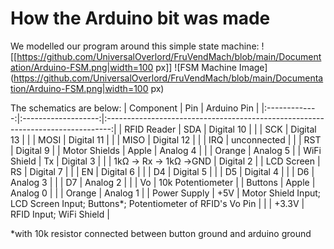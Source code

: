 # How the Arduino bit was made

We modelled our program around this simple state machine:
![[https://github.com/UniversalOverlord/FruVendMach/blob/main/Documentation/Arduino-FSM.png|width=100 px]]
![FSM Machine Image](https://github.com/UniversalOverlord/FruVendMach/blob/main/Documentation/Arduino-FSM.png|width=100 px)

The schematics are below:
|   Component   |         Pin         |                                   Arduino Pin                                   |
|:-------------:|:-------------------:|:-------------------------------------------------------------------------------:|
|  RFID Reader  |         SDA         |                                    Digital 10                                   |
|               |         SCK         |                                    Digital 13                                   |
|               |         MOSI        |                                    Digital 11                                   |
|               |         MISO        |                                    Digital 12                                   |
|               |         IRQ         |                                   unconnected                                   |
|               |         RST         |                                    Digital 9                                    |
| Motor Shields |        Apple        |                                     Analog 4                                    |
|               |        Orange       |                                     Analog 5                                    |
|  WiFi Shield  |          Tx         |                                    Digital 3                                    |
|               | 1kΩ → Rx → 1kΩ →GND |                                    Digital 2                                    |
|   LCD Screen  |          RS         |                                    Digital 7                                    |
|               |          EN         |                                    Digital 6                                    |
|               |          D4         |                                    Digital 5                                    |
|               |          D5         |                                    Digital 4                                    |
|               |          D6         |                                     Analog 3                                    |
|               |          D7         |                                     Analog 2                                    |
|               |          Vo         |                                10k Potentiometer                                |
|    Buttons    |        Apple        |                                     Analog 0                                    |
|               |        Orange       |                                     Analog 1                                    |
|  Power Supply |         +5V         | Motor Shield Input; LCD Screen Input; Buttons*; Potentiometer of RFID's Vo Pin  |
|               |        +3.3V        |                             RFID Input; WiFi Shield                             |


*with 10k resistor connected between button ground and arduino ground
